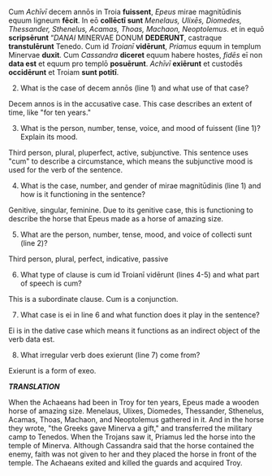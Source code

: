Cum *Achīvī* decem annōs in Troia **fuissent**, *Epeus* mirae magnitūdinis equum ligneum **fēcit**. In eō **collēctī sunt** *Menelaus, Ulixēs, Diomedes, Thessander, Sthenelus, Acamas, Thoas, Machaon, Neoptolemus*. et in equō **scripsērunt** “*DANAI* MINERVAE DONUM **DEDERUNT**, castraque **transtulērunt** Tenedo. Cum id *Troianī* **vidērunt**, *Priamus* equum in templum Minervae **duxit**. Cum *Cassandra* **diceret** equum habere hostes, *fidēs* eī non **data est** et equum pro templō **posuērunt**. *Achīvī* **exiērunt** et custodēs **occidērunt** et Troiam **sunt potitī**.


2. What is the case of decem annōs (line 1) and what use of that case?

Decem annos is in the accusative case. This case describes an extent of time, like "for ten years."

3. What is the person, number, tense, voice, and mood of fuissent (line 1)? Explain its mood.

Third person, plural, pluperfect, active, subjunctive. This sentence uses "cum" to describe a circumstance, which means the subjunctive mood is used for the verb of the sentence.

4. What is the case, number, and gender of mirae magnitūdinis (line 1) and how is it functioning in the sentence?

Genitive, singular, feminine. Due to its genitive case, this is functioning to describe the horse that Epeus made as a horse of amazing size.

5. What are the person, number, tense, mood, and voice of collecti sunt (line 2)?

Third person, plural, perfect, indicative, passive

6. What type of clause is cum id Troianī vidērunt (lines 4-5) and what part of speech is cum?

This is a subordinate clause. Cum is a conjunction.

7. What case is ei in line 6 and what function does it play in the sentence?

Ei is in the dative case which means it functions as an indirect object of the verb data est.

8. What irregular verb does exierunt (line 7) come from?

Exierunt is a form of exeo.

***TRANSLATION***

When the Achaeans had been in Troy for ten years, Epeus made a wooden horse of amazing size. Menelaus, Ulixes, Diomedes, Thessander, Sthenelus, Acamas, Thoas, Machaon, and Neoptolemus gathered in it. And in the horse they wrote, "the Greeks gave Minerva a gift," and transferred the military camp to Tenedos. When the Trojans saw it, Priamus led the horse into the temple of Minerva. Although Cassandra said that the horse contained the enemy, faith was not given to her and they placed the horse in front of the temple. The Achaeans exited and killed the guards and acquired Troy.
